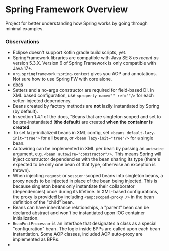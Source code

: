 # Spring Framework Overview  

Project for better understanding how Spring works by going through minimal examples.  

### Observations

- Eclipse doesn't support Kotlin gradle build scripts, yet.
- SpringFramework libraries are compatible with Java SE 8 _as recent as_ version 5.3.X. Version 6 of Spring Framework is only compatible with Java 17+.
- `org.springframework:spring-context` gives you AOP and annotations. Not sure how to use Spring FW with core alone.
- [docs](https://docs.spring.io/spring-framework/docs/5.3.24/reference/html/)
- Setters and a no-args constructor are required for field-based DI. In XML based configuration, use `<property name="" ref=""/>` for each setter-injected dependency.
- Beans created by factory methods are **not** lazily instantiated by Spring (by default).
- In section 1.4.1 of the docs, "Beans that are singleton scoped and set to be pre-instantiated (**the default**) are created **when the container is created**.  
- To set lazy-initialized beans in XML config, set `<beans default-lazy-init="true">` for all beans, or `<bean lazy-init="true"/>` for a single bean.
- Autowiring can be implemented in XML per bean by passing an `autowire` argument, e.g. `<bean autowire="constructor"/>`. This means Spring will inject constructor dependencies with the bean sharing its type (there's expected to be only one bean of that type, otherwise an exception is thrown).
- When injecting `request` or `session`-scoped beans into singleton beans, a proxy needs to be injected in place of the bean being injected. This is because singleton beans only instantiate their collaborator (dependencies) once during its lifetime. In XML-based configurations, the proxy is provided by including `<aop:scoped-proxy />` in the bean definition of the "child" bean.
- Beans can have inheritance relationships, a "parent" bean can be declared abstract and won't be instantiated upon IOC container initialization.
- `BeanPostProcessor` is an interface that designates a class as a special "configuration" bean. The logic inside BPPs are called upon each bean instantiation. Some AOP classes, included AOP auto-proxy are implemented as BPPs.
- 